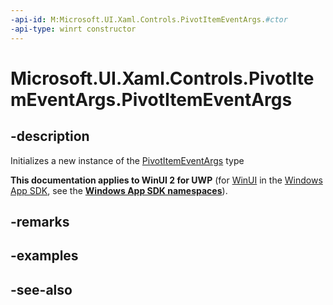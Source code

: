 ```yaml
---
-api-id: M:Microsoft.UI.Xaml.Controls.PivotItemEventArgs.#ctor
-api-type: winrt constructor
---
```


<!-- Method syntax
public PivotItemEventArgs()
-->

# Microsoft.UI.Xaml.Controls.PivotItemEventArgs.PivotItemEventArgs

## -description
Initializes a new instance of the [PivotItemEventArgs](pivotitemeventargs.md) type

**This documentation applies to WinUI 2 for UWP** (for [WinUI](/windows/apps/winui/winui3/) in the [Windows App SDK](/windows/apps/windows-app-sdk/), see the **[Windows App SDK namespaces](/windows/windows-app-sdk/api/winrt/)**).

## -remarks

## -examples

## -see-also
